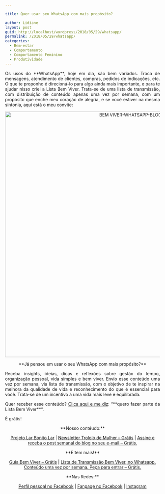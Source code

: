 ```yaml
---

title: Quer usar seu WhatsApp com mais propósito?

author: Lidiane
layout: post
guid: http://localhost/wordpress/2018/05/29/whatsapp/
permalink: /2018/05/29/whatsapp/
categories:
  - Bem-estar
  - Comportamento
  - Comportamento Feminino
  - Produtividade
---
```

<p align="justify">
  Os usos do **WhatsApp**, hoje em dia, são bem variados. Troca de mensagens, atendimento de clientes, compras, pedidos de indicações, etc. O que te proponho é direcioná-lo para algo ainda mais importante, e para te ajudar nisso criei a Lista Bem Viver. Trata-se de uma lista de transmissão, com distribuição de conteúdo apenas uma vez por semana, com um propósito que enche meu coração de alegria, e se você estiver na mesma sintonia, aqui está o meu convite:
</p>

<p align="center">
  <img class="alignnone size-full wp-image-14633" src="http://www.trololodemulher.com.br/blog/wp-content/uploads/2018/05/BEM-VIVER-WHATSAPP-BLOG.jpg" alt="BEM VIVER-WHATSAPP-BLOG" width="800" height="800" />
</p>

<p align="center">
  **Já pensou em usar o seu WhatsApp com mais propósito?**
</p>

<p align="justify">
  Receba insights, ideias, dicas e reflexões sobre gestão do tempo, organização pessoal, vida simples e bem viver. Envio esse conteúdo uma vez por semana, via lista de transmissão, com o objetivo de te inspirar na melhora da qualidade de vida e reconhecimento do que é essencial para você. Trata-se de um incentivo a uma vida mais leve e equilibrada.
</p>

<p align="justify">
  Quer receber esse conteúdo? <a href="https://api.whatsapp.com/send?1=pt_BR&phone=5581995307307" target="_blank">Clica aqui e me diz</a>: &#8220;**quero fazer parte da Lista Bem Viver**&#8220;.
</p>

<p align="justify">
  É grátis!
</p>

<p align="center">
  **Nosso contéudo:**
</p>

<p align="center">
  <a href="http://www.trololodemulher.com.br/projeto-lar-bonito-lar/" target="_blank">Projeto Lar Bonito Lar</a> | <a href="http://www.trololodemulher.com.br/2018/02/28/newsletter/" target="_blank">Newsletter Trololó de Mulher – Grátis</a> | <a href="https://feedburner.google.com/fb/a/mailverify?uri=blogBichaFemea&loc=en_US" target="_blank">Assine e receba o post semanal do blog no seu e-mail – Grátis.</a>
</p>

<p align="center">
  **E tem mais!**
</p>

<p align="center">
  <a href="http://www.trololodemulher.com.br/2018/03/09/bem-viver/" target="_blank">Guia Bem Viver – Grátis</a> | <a href="https://api.whatsapp.com/send?1=pt_BR&phone=5581995307307" target="_blank">Lista de Transmissão Bem Viver, no Whatsapp. Conteúdo uma vez por semana. Peça para entrar – Grátis.</a>
</p>

<p align="center">
  **Nas Redes:**
</p>

<p align="center">
  <a href="https://www.facebook.com/lidiane.vasconcelos.94" target="_blank">Perfil pessoal no Facebook</a> | <a href="https://www.facebook.com/TrololoMulher/" target="_blank">Fanpage no Facebook</a> | <a href="https://www.instagram.com/trololodemulher/" target="_blank">Instagram</a>
</p>